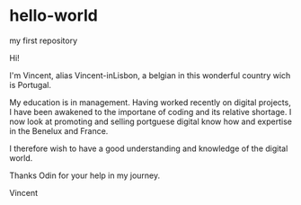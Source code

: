 # hello-world
my first repository

Hi!

I'm Vincent, alias Vincent-inLisbon, a belgian in this wonderful country wich is Portugal.

My education is in management. Having worked recently on digital projects, I have been awakened to the importane of coding and its relative shortage. I now look at promoting and selling portguese digital know how and expertise in the Benelux and France.

I therefore wish to have a good understanding and knowledge of the digital world.

Thanks Odin for your help in my journey.

Vincent
